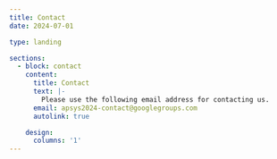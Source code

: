 ```yaml
---
title: Contact
date: 2024-07-01

type: landing

sections:
  - block: contact
    content:
      title: Contact
      text: |-
        Please use the following email address for contacting us.
      email: apsys2024-contact@googlegroups.com
      autolink: true

    design:
      columns: '1'
---
```

